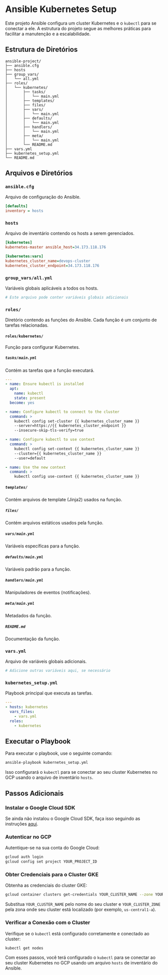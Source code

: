 # Ansible Kubernetes Setup

Este projeto Ansible configura um cluster Kubernetes e o `kubectl` para se conectar a ele. A estrutura do projeto segue as melhores práticas para facilitar a manutenção e a escalabilidade.

## Estrutura de Diretórios

```
ansible-project/
├── ansible.cfg
├── hosts
├── group_vars/
│   └── all.yml
├── roles/
│   └── kubernetes/
│       ├── tasks/
│       │   └── main.yml
│       ├── templates/
│       ├── files/
│       ├── vars/
│       │   └── main.yml
│       ├── defaults/
│       │   └── main.yml
│       ├── handlers/
│       │   └── main.yml
│       ├── meta/
│       │   └── main.yml
│       └── README.md
├── vars.yml
├── kubernetes_setup.yml
└── README.md
```

## Arquivos e Diretórios

### `ansible.cfg`

Arquivo de configuração do Ansible.

```ini
[defaults]
inventory = hosts
```

### `hosts`

Arquivo de inventário contendo os hosts a serem gerenciados.

```ini
[kubernetes]
kubernetes-master ansible_host=34.173.118.176

[kubernetes:vars]
kubernetes_cluster_name=devops-cluster
kubernetes_cluster_endpoint=34.173.118.176
```

### `group_vars/all.yml`

Variáveis globais aplicáveis a todos os hosts.

```yaml
# Este arquivo pode conter variáveis globais adicionais
```

### `roles/`

Diretório contendo as funções do Ansible. Cada função é um conjunto de tarefas relacionadas.

#### `roles/kubernetes/`

Função para configurar Kubernetes.

##### `tasks/main.yml`

Contém as tarefas que a função executará.

```yaml
---
- name: Ensure kubectl is installed
  apt:
    name: kubectl
    state: present
  become: yes

- name: Configure kubectl to connect to the cluster
  command: >
    kubectl config set-cluster {{ kubernetes_cluster_name }} 
    --server=https://{{ kubernetes_cluster_endpoint }}
    --insecure-skip-tls-verify=true

- name: Configure kubectl to use context
  command: >
    kubectl config set-context {{ kubernetes_cluster_name }} 
    --cluster={{ kubernetes_cluster_name }} 
    --user=default

- name: Use the new context
  command: >
    kubectl config use-context {{ kubernetes_cluster_name }}
```

##### `templates/`

Contém arquivos de template (Jinja2) usados na função.

##### `files/`

Contém arquivos estáticos usados pela função.

##### `vars/main.yml`

Variáveis específicas para a função.

##### `defaults/main.yml`

Variáveis padrão para a função.

##### `handlers/main.yml`

Manipuladores de eventos (notificações).

##### `meta/main.yml`

Metadados da função.

##### `README.md`

Documentação da função.

### `vars.yml`

Arquivo de variáveis globais adicionais.

```yaml
# Adicione outras variáveis aqui, se necessário
```

### `kubernetes_setup.yml`

Playbook principal que executa as tarefas.

```yaml
---
- hosts: kubernetes
  vars_files:
    - vars.yml
  roles:
    - kubernetes
```

## Executar o Playbook

Para executar o playbook, use o seguinte comando:

```bash
ansible-playbook kubernetes_setup.yml
```

Isso configurará o `kubectl` para se conectar ao seu cluster Kubernetes no GCP usando o arquivo de inventário `hosts`.

## Passos Adicionais

### Instalar o Google Cloud SDK

Se ainda não instalou o Google Cloud SDK, faça isso seguindo as instruções [aqui](https://cloud.google.com/sdk/docs/install).

### Autenticar no GCP

Autentique-se na sua conta do Google Cloud:

```bash
gcloud auth login
gcloud config set project YOUR_PROJECT_ID
```

### Obter Credenciais para o Cluster GKE

Obtenha as credenciais do cluster GKE:

```bash
gcloud container clusters get-credentials YOUR_CLUSTER_NAME --zone YOUR_CLUSTER_ZONE
```

Substitua `YOUR_CLUSTER_NAME` pelo nome do seu cluster e `YOUR_CLUSTER_ZONE` pela zona onde seu cluster está localizado (por exemplo, `us-central1-a`).

### Verificar a Conexão com o Cluster

Verifique se o `kubectl` está configurado corretamente e conectado ao cluster:

```bash
kubectl get nodes
```

Com esses passos, você terá configurado o `kubectl` para se conectar ao seu cluster Kubernetes no GCP usando um arquivo `hosts` de inventário do Ansible.